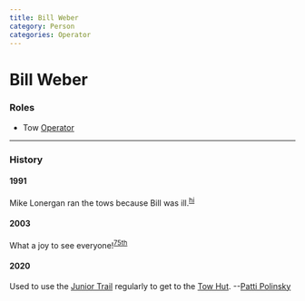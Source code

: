 ```yaml
---
title: Bill Weber
category: Person
categories: Operator
---
```

# Bill Weber
### Roles
- Tow [Operator](Operator)

---
### History
#### 1991

Mike Lonergan ran the tows because Bill was ill.<sup>[hi][]</sup>

#### 2003

What a joy to see everyone!<sup>[75th][]</sup>

#### 2020

Used to use the [Junior Trail](Junior-Trail) regularly to get to the [Tow Hut](Tow-Hut). --[Patti Polinsky](Patti-Polinsky)


[75th]: Anniversary#75th
[hi]: History-Idona
